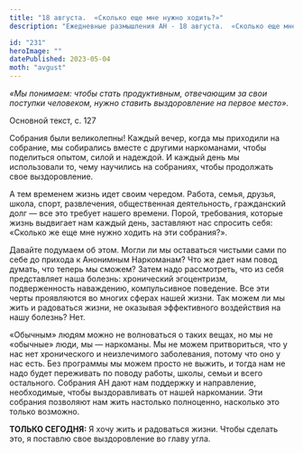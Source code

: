 ```yaml
---
title: "18 августа.  «Сколько еще мне нужно ходить?»"
description: "Ежедневные размышления АН - 18 августа.  «Сколько еще мне нужно ходить?»"

id: "231"
heroImage: ""
datePublished: 2023-05-04
moth: "avgust"
---
```


_«Мы понимаем: чтобы стать продуктивным, отвечающим за свои поступки
человеком, нужно ставить выздоровление на первое место»._

Основной текст, с. 127

Собрания были великолепны! Каждый вечер, когда мы приходили на собрание, мы
собирались вместе с другими наркоманами, чтобы поделиться опытом, силой и
надеждой. И каждый день мы использовали то, чему научились на собраниях, чтобы
продолжать свое выздоровление.

А тем временем жизнь идет своим чередом. Работа, семья, друзья, школа, спорт,
развлечения, общественная деятельность, гражданский долг — все это требует
нашего времени. Порой, требования, которые жизнь выдвигает нам каждый день,
заставляют нас спросить себя: «Сколько же еще мне нужно ходить на эти
собрания?».

Давайте подумаем об этом. Могли ли мы оставаться чистыми сами по себе до
прихода к Анонимным Наркоманам? Что же дает нам повод думать, что теперь мы
сможем? Затем надо рассмотреть, что из себя представляет наша болезнь:
хронический эгоцентризм, подверженность наваждению, компульсивное поведение.
Все эти черты проявляются во многих сферах нашей жизни. Так можем ли мы жить и
радоваться жизни, не оказывая эффективного воздействия на нашу болезнь? Нет.

«Обычным» людям можно не волноваться о таких вещах, но мы не «обычные» люди,
мы — наркоманы. Мы не можем притвориться, что у нас нет хронического и
неизлечимого заболевания, потому что оно у нас есть. Без программы мы можем
просто не выжить, и тогда нам не надо будет переживать по поводу работы,
школы, семьи и всего остального. Собрания АН дают нам поддержку и направление,
необходимые, чтобы выздоравливать от нашей наркомании. Эти собрания позволяют
нам жить настолько полноценно, насколько это только возможно.

**ТОЛЬКО СЕГОДНЯ:** Я хочу жить и радоваться жизни. Чтобы сделать это, я
поставлю свое выздоровление во главу угла.
